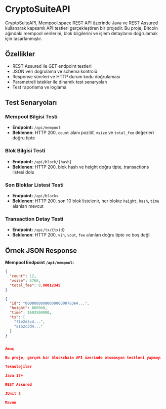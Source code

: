 # CryptoSuiteAPI

CryptoSuiteAPI, Mempool.space REST API üzerinde Java ve REST Assured kullanarak kapsamlı API testleri gerçekleştiren bir projedir. Bu proje, Bitcoin ağındaki mempool verilerini, blok bilgilerini ve işlem detaylarını doğrulamak için tasarlanmıştır.

## Özellikler
- REST Assured ile GET endpoint testleri
- JSON veri doğrulama ve schema kontrolü
- Response süreleri ve HTTP durum kodu doğrulaması
- Parametreli istekler ile dinamik test senaryoları
- Test raporlama ve loglama

## Test Senaryoları

### Mempool Bilgisi Testi
- **Endpoint:** `/api/mempool`
- **Beklenen:** HTTP 200, `count` alanı pozitif, `vsize` ve `total_fee` değerleri doğru tipte

### Blok Bilgisi Testi
- **Endpoint:** `/api/block/{hash}`
- **Beklenen:** HTTP 200, blok hash ve height doğru tipte, transactions listesi dolu

### Son Bloklar Listesi Testi
- **Endpoint:** `/api/blocks`
- **Beklenen:** HTTP 200, son 10 blok listelenir, her blokte `height`, `hash`, `time` alanları mevcut

### Transaction Detay Testi
- **Endpoint:** `/api/tx/{txid}`
- **Beklenen:** HTTP 200, `vin`, `vout`, `fee` alanları doğru tipte ve boş değil

## Örnek JSON Response

**Mempool Endpoint `/api/mempool`:**
```json
{
  "count": 12,
  "vsize": 5760,
  "total_fee": 0.00012345
}

{
  "id": "0000000000000000000763e4...",
  "height": 800000,
  "time": 1693500000,
  "tx": [
    "f1e2d3c4...",
    "a1b2c3d4..."
  ]
}


Amaç

Bu proje, gerçek bir blockchain API üzerinde otomasyon testleri yapmayı ve profesyonel bir QA portföyü oluşturmayı hedeflemektedir.

Teknolojiler

Java 17+

REST Assured

JUnit 5

Maven
